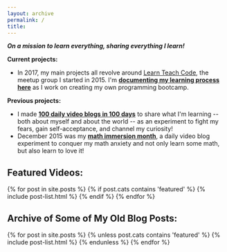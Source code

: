 ```yaml
---
layout: archive
permalink: /
title:
---
```


<strong><em>On a mission to learn everything, sharing everything I learn!</em></strong>

**Current projects:**

  - In 2017, my main projects all revolve around <a href="http://learnteachcode.org/">Learn Teach Code</a>, the meetup group I started in 2015. I'm [**documenting my learning process here**](/learn-teach-code/) as I work on creating my own programming bootcamp.

**Previous projects:** 

  - I made [**100 daily video blogs in 100 days**](/vlog/) to share what I'm learning -- both about myself and about the world -- as an experiment to fight my fears, gain self-acceptance, and channel my curiosity!
  - December 2015 was my [**math immersion month**](/math/), a daily video blog experiment to conquer my math anxiety and not only learn some math, but also learn to love it!

<h2>Featured Videos:</h2>
<div class="tiles">
  {% for post in site.posts %}
    {% if post.cats contains 'featured' %}
      {% include post-list.html %}
    {% endif %}
  {% endfor %}
</div><!-- /.tiles -->

<h2>Archive of Some of My Old Blog Posts:</h2>
<div class="tiles">
{% for post in site.posts %}
    {% unless post.cats contains 'featured' %}
	  {% include post-list.html %}
	{% endunless %}
{% endfor %}
</div><!-- /.tiles -->
